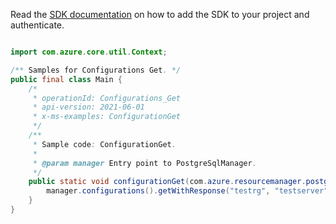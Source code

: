 Read the [SDK documentation](https://github.com/Azure/azure-sdk-for-java/blob/azure-resourcemanager-postgresqlflexibleserver_1.0.0-beta.3/sdk/postgresqlflexibleserver/azure-resourcemanager-postgresqlflexibleserver/README.md) on how to add the SDK to your project and authenticate.

```java

import com.azure.core.util.Context;

/** Samples for Configurations Get. */
public final class Main {
    /*
     * operationId: Configurations_Get
     * api-version: 2021-06-01
     * x-ms-examples: ConfigurationGet
     */
    /**
     * Sample code: ConfigurationGet.
     *
     * @param manager Entry point to PostgreSqlManager.
     */
    public static void configurationGet(com.azure.resourcemanager.postgresqlflexibleserver.PostgreSqlManager manager) {
        manager.configurations().getWithResponse("testrg", "testserver", "array_nulls", Context.NONE);
    }
}
```
